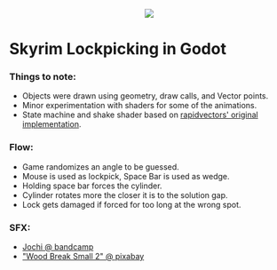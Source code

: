 <p align="center">
  <img src="https://github.com/user-attachments/assets/9ab1b7d6-eeb3-4c13-b474-57c5150ac552" />
</p>

# Skyrim Lockpicking in Godot

### Things to note:
- Objects were drawn using geometry, draw calls, and Vector points.
- Minor experimentation with shaders for some of the animations.
- State machine and shake shader based on [rapidvectors' original implementation](https://github.com/rapidvectors/rv-state-machine).

### Flow:
- Game randomizes an angle to be guessed.
- Mouse is used as lockpick, Space Bar is used as wedge.
- Holding space bar forces the cylinder.
- Cylinder rotates more the closer it is to the solution gap.
- Lock gets damaged if forced for too long at the wrong spot.

### SFX:
- [Jochi @ bandcamp](https://jochi.bandcamp.com/album/free-youtube-sfx-pack)
- ["Wood Break Small 2" @ pixabay](https://pixabay.com/sound-effects/wood-break-small-2-45921/)
